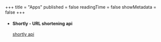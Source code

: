 +++
title = "Apps"
published = false
readingTime = false
showMetadata = false
+++

- <h4>Shortly - URL shortening api</h4>
  <a href="https://shortly.wibrow.net/docs" target="_blank">shortly api</a>

